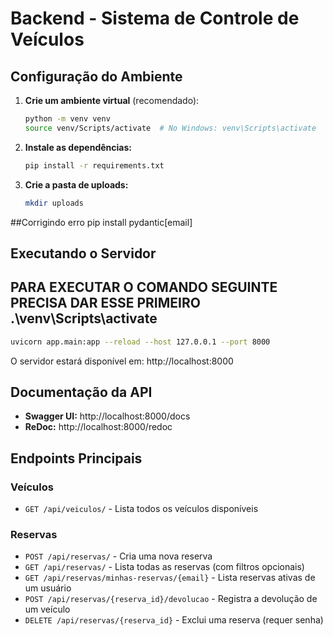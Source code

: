 # Backend - Sistema de Controle de Veículos

## Configuração do Ambiente

1. **Crie um ambiente virtual** (recomendado):
   ```bash
   python -m venv venv
   source venv/Scripts/activate  # No Windows: venv\Scripts\activate
   ```

2. **Instale as dependências:**
   ```bash
   pip install -r requirements.txt
   ```

3. **Crie a pasta de uploads:**
   ```bash
   mkdir uploads
   ```
##Corrigindo erro pip install pydantic[email]


## Executando o Servidor

## PARA EXECUTAR O COMANDO SEGUINTE PRECISA DAR ESSE PRIMEIRO .\venv\Scripts\activate

```bash
uvicorn app.main:app --reload --host 127.0.0.1 --port 8000
```

O servidor estará disponível em: http://localhost:8000

## Documentação da API

- **Swagger UI:** http://localhost:8000/docs
- **ReDoc:** http://localhost:8000/redoc

## Endpoints Principais

### Veículos
- `GET /api/veiculos/` - Lista todos os veículos disponíveis

### Reservas
- `POST /api/reservas/` - Cria uma nova reserva
- `GET /api/reservas/` - Lista todas as reservas (com filtros opcionais)
- `GET /api/reservas/minhas-reservas/{email}` - Lista reservas ativas de um usuário
- `POST /api/reservas/{reserva_id}/devolucao` - Registra a devolução de um veículo
- `DELETE /api/reservas/{reserva_id}` - Exclui uma reserva (requer senha)
